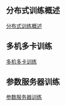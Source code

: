## 分布式训练概述

[分布式训练概述](https://www.paddlepaddle.org.cn/tutorials/projectdetail/459124)

## 多机多卡训练

[多机多卡训练](https://www.paddlepaddle.org.cn/tutorials/projectdetail/459127)

## 参数服务器训练

[参数服务器训练](https://www.paddlepaddle.org.cn/tutorials/projectdetail/464839)

